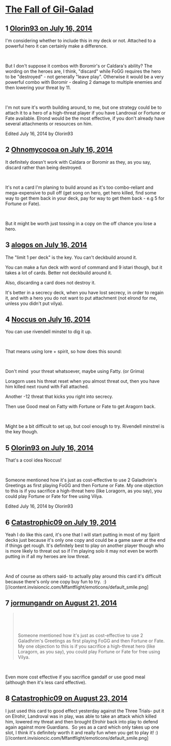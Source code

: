 # [The Fall of Gil-Galad](https://community.fantasyflightgames.com/topic/110983-the-fall-of-gil-galad/)

## 1 [Olorin93 on July 16, 2014](https://community.fantasyflightgames.com/topic/110983-the-fall-of-gil-galad/?do=findComment&comment=1157636)

I'm considering whether to include this in my deck or not. Attached to a powerful hero it can certainly make a difference.

 

But I don't suppose it combos with Boromir's or Caldara's ability? The wording on the heroes are, I think, "discard" while FoGG requires the hero to be "destroyed" - not generally "leave play". Otherwise it would be a very powerful combo with Boromir - dealing 2 damage to multiple enemies and then lowering your threat by 11.

 

I'm not sure it's worth building around, to me, but one strategy could be to attach it to a hero of a high-threat player if you have Landroval or Fortune or Fate available. Elrond would be the most effective, if you don't already have several attachments or resources on him.

Edited July 16, 2014 by Olorin93

## 2 [Ohnomycocoa on July 16, 2014](https://community.fantasyflightgames.com/topic/110983-the-fall-of-gil-galad/?do=findComment&comment=1157666)

It definitely doesn't work with Caldara or Boromir as they, as you say, discard rather than being destroyed.

 

It's not a card I'm planing to build around as it's too combo-reliant and mega-expensive to pull off (get song on hero, get hero killed, find some way to get them back in your deck, pay for way to get them back - e.g 5 for Fortune or Fate).

 

But it might be worth just tossing in a copy on the off chance you lose a hero.

## 3 [alogos on July 16, 2014](https://community.fantasyflightgames.com/topic/110983-the-fall-of-gil-galad/?do=findComment&comment=1157668)

The "limit 1 per deck" is the key. You can't deckbuild around it.

You can make a fun deck with word of command and 9 istari though, but it takes a lot of cards. Better not deckbuild around it.

Also, discarding a card does not destroy it.

It's better in a secrecy deck, when you have lost secrecy, in order to regain it, and with a hero you do not want to put attachment (not elrond for me, unless you didn't put vilya).

## 4 [Noccus on July 16, 2014](https://community.fantasyflightgames.com/topic/110983-the-fall-of-gil-galad/?do=findComment&comment=1157973)

You can use rivendell minstel to dig it up.

 

That means using lore + spirit, so how does this sound:

 

Don't mind  your threat whatsoever, maybe using Fatty. (or Grima)

Loragorn uses his threat reset when you almost threat out, then you have him killed next round with Fall attached.

Another -12 threat that kicks you right into secrecy.

Then use Good meal on Fatty with Fortune or Fate to get Aragorn back.

 

Might be a bit difficult to set up, but cool enough to try. Rivendell minstrel is the key though.

## 5 [Olorin93 on July 16, 2014](https://community.fantasyflightgames.com/topic/110983-the-fall-of-gil-galad/?do=findComment&comment=1158401)

That's a cool idea Noccus!

 

Someone mentioned how it's just as cost-effective to use 2 Galadhrim's Greetings as first playing FoGG and then Fortune or Fate. My one objection to this is if you sacrifice a high-threat hero (like Loragorn, as you say), you could play Fortune or Fate for free using Vilya.

Edited July 16, 2014 by Olorin93

## 6 [Catastrophic09 on July 19, 2014](https://community.fantasyflightgames.com/topic/110983-the-fall-of-gil-galad/?do=findComment&comment=1162293)

Yeah I do like this card, it's one that I will start putting in most of my Spirit decks just because it's only one copy and could be a game saver at the end if things get rough. It's definitely best to play on another player though who is more likely to threat out so if I'm playing solo it may not even be worth putting in if all my heroes are low threat.

 

And of course as others said- to actually play around this card it's difficult because there's only one copy buy fun to try.  :) [//content.invisioncic.com/Mfantflight/emoticons/default_smile.png]

## 7 [jormungandr on August 21, 2014](https://community.fantasyflightgames.com/topic/110983-the-fall-of-gil-galad/?do=findComment&comment=1217394)

>  
> 
>  
> 
> Someone mentioned how it's just as cost-effective to use 2 Galadhrim's Greetings as first playing FoGG and then Fortune or Fate. My one objection to this is if you sacrifice a high-threat hero (like Loragorn, as you say), you could play Fortune or Fate for free using Vilya.

 

Even more cost effective if you sacrifice gandalf or use good meal (although then it's less card effective).

## 8 [Catastrophic09 on August 23, 2014](https://community.fantasyflightgames.com/topic/110983-the-fall-of-gil-galad/?do=findComment&comment=1220344)

I just used this card to good effect yesterday against the Three Trials- put it on Elrohir, Landroval was in play, was able to take an attack which killed him, lowered my threat and then brought Elrohir back into play to defend again against more Guardians.  So yes as a card which only takes up one slot, I think it's definitely worth it and really fun when you get to play it! :) [//content.invisioncic.com/Mfantflight/emoticons/default_smile.png]

